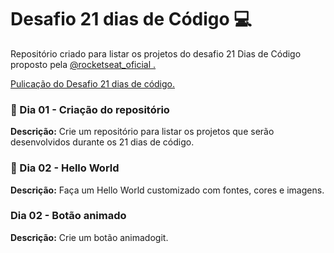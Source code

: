 # Desafio 21 dias de Código 💻
<p>Repositório criado para listar os projetos do desafio 21 Dias de Código proposto pela <a href="https://www.instagram.com/rocketseat_oficial/">@rocketseat_oficial .</a></p>
<p><a href="https://www.instagram.com/p/ChTBg1BpLGU/"> Pulicação do Desafio 21 dias de código.</a></p>

### 📅 Dia 01 - Criação do repositório

<strong>Descrição:</strong> Crie um repositório para listar os projetos que serão desenvolvidos durante os 21 dias de código.

### 📅 Dia 02 - Hello World

<strong>Descrição:</strong> Faça um Hello World customizado com fontes, cores e imagens.

### Dia 02 - Botão animado

<strong>Descrição:</strong> Crie um botão animadogit.

